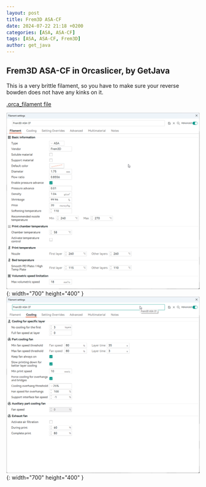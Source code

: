 ```yaml
---
layout: post
title: Frem3D ASA-CF
date: 2024-07-22 21:18 +0200
categories: [ASA, ASA-CF]
tags: [ASA, ASA-CF, Frem3D]
author: get_java
---
```


## Frem3D ASA-CF in Orcaslicer, by GetJava
This is a very brittle filament, so you have to make sure your reverse bowden does not have any kinks on it.

[.orca_filament file](https://github.com/jonathanfrem/voronprintprofiles/blob/main/assets/printprofiles/Frem3D/ASA%20CF/Frem3D%20ASA%20CF.orca_filament)

![Desktop View](/assets/img/Frem3D/ASA_CF/frem3d_asacf_orca_filament_getjava.png){: width="700" height="400" }
![Desktop View](/assets/img/Frem3D/ASA_CF/frem3d_asacf_orca_cooling_getjava.png){: width="700" height="400" }